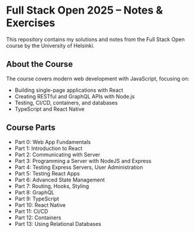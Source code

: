 # Full Stack Open 2025 – Notes & Exercises

This repository contains my solutions and notes from the Full Stack Open course by the University of Helsinki.

## About the Course

The course covers modern web development with JavaScript, focusing on:

- Building single-page applications with React
- Creating RESTful and GraphQL APIs with Node.js
- Testing, CI/CD, containers, and databases
- TypeScript and React Native

## Course Parts

- Part 0: Web App Fundamentals  
- Part 1: Introduction to React  
- Part 2: Communicating with Server  
- Part 3: Programming a Server with NodeJS and Express  
- Part 4: Testing Express Servers, User Administration  
- Part 5: Testing React Apps  
- Part 6: Advanced State Management  
- Part 7: Routing, Hooks, Styling  
- Part 8: GraphQL  
- Part 9: TypeScript  
- Part 10: React Native  
- Part 11: CI/CD  
- Part 12: Containers  
- Part 13: Using Relational Databases
